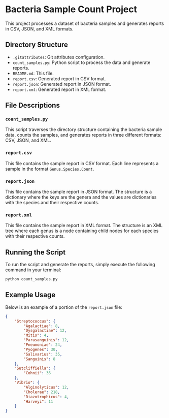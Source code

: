 # Bacteria Sample Count Project

This project processes a dataset of bacteria samples and generates reports in CSV, JSON, and XML formats.

## Directory Structure

- `.gitattributes`: Git attributes configuration.
- `count_samples.py`: Python script to process the data and generate reports.
- `README.md`: This file.
- `report.csv`: Generated report in CSV format.
- `report.json`: Generated report in JSON format.
- `report.xml`: Generated report in XML format.

## File Descriptions

### `count_samples.py`

This script traverses the directory structure containing the bacteria sample data, counts the samples, and generates reports in three different formats: CSV, JSON, and XML.

### `report.csv`

This file contains the sample report in CSV format. Each line represents a sample in the format `Genus,Species,Count`.

### `report.json`

This file contains the sample report in JSON format. The structure is a dictionary where the keys are the genera and the values are dictionaries with the species and their respective counts.

### `report.xml`

This file contains the sample report in XML format. The structure is an XML tree where each genus is a node containing child nodes for each species with their respective counts.

## Running the Script

To run the script and generate the reports, simply execute the following command in your terminal:

```sh
python count_samples.py
```

## Example Usage

Below is an example of a portion of the `report.json` file:

```json
{
    "Streptococcus": {
        "Agalactiae": 8,
        "Dysgalactiae": 12,
        "Mitis": 4,
        "Parasanguinis": 12,
        "Pneumoniae": 24,
        "Pyogenes": 30,
        "Salivarius": 35,
        "Sanguinis": 8
    },
    "Sutcliffiella": {
        "Cohnii": 36
    },
    "Vibrio": {
        "Alginolyticus": 12,
        "Cholerae": 218,
        "Diazotrophicus": 4,
        "Harveyi": 11
    }
}
```